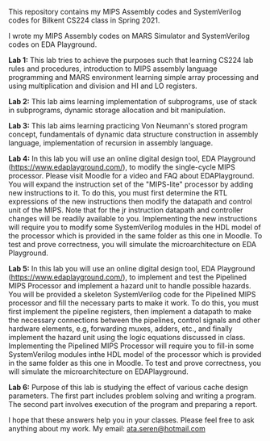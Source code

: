 This repository contains my MIPS Assembly codes and SystemVerilog codes for Bilkent CS224 class in Spring 2021.

I wrote my MIPS Assembly codes on MARS Simulator and SystemVerilog codes on EDA Playground.

**Lab 1:** This lab tries to achieve the purposes such that learning CS224 lab rules and procedures, introduction to MIPS assembly language programming and MARS environment learning simple array processing and using multiplication and division and HI and LO registers.

**Lab 2:** This lab aims learning implementation of subprograms, use of stack in subprograms, dynamic storage allocation and bit manipulation.

**Lab 3:** This lab aims learning practicing Von Neumann's stored program concept, fundamentals of dynamic data structure construction in assembly language, implementation of recursion in assembly language.

**Lab 4:** In this lab you will use an online digital design tool, EDA Playground (https://www.edaplayground.com/), to modify the single-cycle MIPS processor. Please visit Moodle for a video and FAQ about EDAPlayground. You will expand the instruction set of the "MIPS-lite" processor by adding new instructions to it. To do this, you must first determine the RTL expressions of the new instructions then modify the datapath and control unit of the MIPS. Note that for the jr instruction datapath and controller changes will be readily available to you. Implementing the new instructions will require you to modify some SystemVerilog modules in the HDL model of the processor which is provided in the same folder as this one in Moodle. To test and prove correctness, you will simulate the microarchitecture on EDA Playground.

**Lab 5:** In this lab you will use an online digital design tool, EDA Playground (https://www.edaplayground.com/), to implement and test the Pipelined MIPS Processor and implement a hazard unit to handle possible hazards. You will be provided a skeleton SystemVerilog code for the Pipelined MIPS processor and fill the necessary parts to make it work. To do this, you must first implement the pipeline registers, then implement a datapath to make the necessary connections between the pipelines, control signals and other hardware elements, e.g, forwarding muxes, adders, etc., and finally implement the hazard unit using the logic equations discussed in class. Implementing the Pipelined MIPS Processor will require you to fill-in some SystemVerilog modules inthe HDL model of the processor which is provided in the same folder as this one in Moodle. To test and prove correctness, you will simulate the microarchitecture on EDAPlayground.

**Lab 6:** Purpose of this lab is studying the effect of various cache design parameters. The first part includes problem solving and writing a program. The second part involves execution of the program and preparing a report.

I hope that these answers help you in your classes. Please feel free to ask anything about my work. My email: ata.seren@hotmail.com

